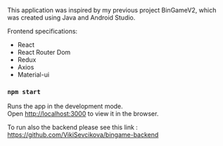 This application was inspired by my previous project BinGameV2, which was created using Java and Android Studio.

Frontend specifications: 
<ul>
    <li>React</li>
    <li>React Router Dom</li>
    <li>Redux</li>
    <li>Axios</li>
    <li>Material-ui</li>
</ul>

### `npm start`

Runs the app in the development mode.<br />
Open [http://localhost:3000](http://localhost:3000) to view it in the browser.

To run also the backend please see this link : 
https://github.com/VikiSevcikova/bingame-backend
